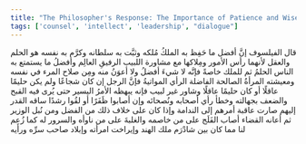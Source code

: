 ```yaml
---
title: "The Philosopher's Response: The Importance of Patience and Wise Counsel"
tags: ['counsel', 'intellect', 'leadership', "dialogue"]
---
```


 قال الفيلسوف إنَّ أفضل ما حَفِظ به الملكُ مُلكه وثبَّت به سلطانه وكرَّم به نفسه هو الحلم والعقل لأنهما رأس الأمور ومِلاكها مع مشاورة اللبيب الرفيقِ العالِم وأفضلُ ما يستمتع به الناس الحلمُ ثم للملك خاصةً فإنَّه لا شيءَ أفضلُ ولا أعوَنُ منه ومِن صلاح المرء في نفسه ومعيشته المرأةُ الصالحة الفاضلة الرأي المواتيةُ فإنَّ الرجل إن كان شجاعًا ولم يكن حليمًا عاقلًا أو كان حليمًا عاقلًا وشاور غير لبيب فإنه يبهظه الأمرُ اليسير حتى يُرى فيه القبح والضعف بجهالته وخطأ رأي أصحابه ونُصحائه وإن أصابوا ظَفَرًا أو لقُوا رشدًا ساقه القدر إليهم صارت عاقبة أمرهم إلى الندامة وإذا كان على خلاف ذلك من الفضل ومن نُبل الوزير ثم أعانه القضاء أصاب الفَلَج على من خاصمه والغلبةَ على من ناوأه والسرور له كما زُعِم لنا مما كان بين شادْرَم ملك الهند وإيراخت امرأته وإبلاد صاحب سرِّه ورأيه
